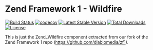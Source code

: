 Zend Framework 1 - Wildfire
============================
[![Build Status](https://travis-ci.com/diablomedia/zf1-wildfire.svg?branch=master)](https://travis-ci.com/diablomedia/zf1-wildfire)
[![codecov](https://codecov.io/gh/diablomedia/zf1-wildfire/branch/master/graph/badge.svg)](https://codecov.io/gh/diablomedia/zf1-wildfire)
[![Latest Stable Version](https://poser.pugx.org/diablomedia/zendframework1-wildfire/v/stable)](https://packagist.org/packages/diablomedia/zendframework1-wildfire)
[![Total Downloads](https://poser.pugx.org/diablomedia/zendframework1-wildfire/downloads)](https://packagist.org/packages/diablomedia/zendframework1-wildfire)
[![License](https://poser.pugx.org/diablomedia/zendframework1-wildfire/license)](https://packagist.org/packages/diablomedia/zendframework1-wildfire)

This is just the Zend_Wildfire component extracted from our fork of the Zend Framework 1 repo (https://github.com/diablomedia/zf1).
